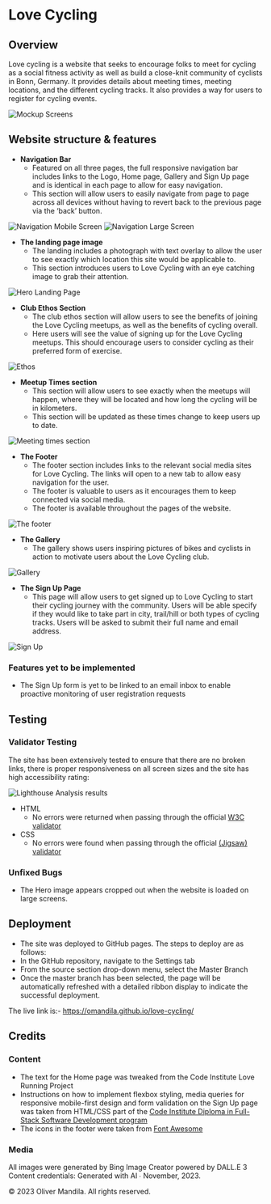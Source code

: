 # Love Cycling
## Overview
Love cycling is a website that seeks to encourage folks to meet for cycling as a social fitness activity as well as build a close-knit community of cyclists in Bonn, Germany. It provides details about meeting times, meeting locations, and the different cycling tracks. It also provides a way for users to register for cycling events.

![Mockup Screens](https://github.com/OMandila/love-cycling/assets/71443713/c59baf39-26ef-43f1-ad24-41cf48944d75)

## Website structure & features
- __Navigation Bar__
  - Featured on all three pages, the full responsive navigation bar includes links to the Logo, Home page, Gallery and Sign Up page and is identical in each page to allow for easy navigation.
  - This section will allow users to easily navigate from page to page across all devices without having to revert back to the previous page via the ‘back’ button.

![Navigation Mobile Screen](https://github.com/OMandila/love-cycling/assets/71443713/48633206-498b-4022-936c-ce83d439810f) ![Navigation Large Screen](https://github.com/OMandila/love-cycling/assets/71443713/7d1b4514-6be3-46c2-b470-d6e6b8e37e40)

- __The landing page image__
  - The landing includes a photograph with text overlay to allow the user to see exactly which location this site would be applicable to.
  - This section introduces users to Love Cycling with an eye catching image to grab their attention.

![Hero Landing Page](https://github.com/OMandila/love-cycling/assets/71443713/4d5cdd6c-2479-4fc1-91bc-080239e36c38)

- __Club Ethos Section__
  - The club ethos section will allow users to see the benefits of joining the Love Cycling meetups, as well as the benefits of cycling overall.
  - Here users will see the value of signing up for the Love Cycling meetups. This should encourage users to consider cycling as their preferred form of exercise.

![Ethos](https://github.com/OMandila/love-cycling/assets/71443713/1aa29d3f-bd27-465a-a79d-ced4386604ff)

- __Meetup Times section__
  - This section will allow users to see exactly when the meetups will happen, where they will be located and how long the cycling will be in kilometers.
  - This section will be updated as these times change to keep users up to date.

![Meeting times section](https://github.com/OMandila/love-cycling/assets/71443713/280e83aa-b021-4468-ae3c-a903bb46a11d)

- __The Footer__ 
  - The footer section includes links to the relevant social media sites for Love Cycling. The links will open to a new tab to allow easy navigation for the user.
  - The footer is valuable to users as it encourages them to keep connected via social media.
  - The footer is available throughout the pages of the website.

![The footer](https://github.com/OMandila/love-cycling/assets/71443713/9865b473-8a24-401c-b71c-110106b0ee51)

- __The Gallery__
  - The gallery shows users inspiring pictures of bikes and cyclists in action to motivate users about the Love Cycling club.

![Gallery](https://github.com/OMandila/love-cycling/assets/71443713/202ecbb4-9496-4330-af2d-a8c87116f663)

- __The Sign Up Page__
  - This page will allow users to get signed up to Love Cycling to start their cycling journey with the community. Users will be able specify if they would like to take part in city, trail/hill or both types of cycling tracks. Users will be asked to submit their full name and email address.

![Sign Up](https://github.com/OMandila/love-cycling/assets/71443713/a5a71896-0022-4aad-ac1b-55ab952871e6)

### Features yet to be implemented
  - The Sign Up form is yet to be linked to an email inbox to enable proactive monitoring of user registration requests

## Testing

### Validator Testing
The site has been extensively tested to ensure that there are no broken links, there is proper responsiveness on all screen sizes and the site has high accessibility rating:

![Lighthouse Analysis results](https://github.com/OMandila/love-cycling/assets/71443713/7553cb34-c907-4c00-abe7-e3db2dfd1d10)

- HTML
  - No errors were returned when passing through the official [W3C validator](https://validator.w3.org/nu/?doc=https%3A%2F%2Fomandila.github.io%2Flove-cycling%2Findex.html)
- CSS
  - No errors were found when passing through the official [(Jigsaw) validator](https://jigsaw.w3.org/css-validator/validator?uri=https%3A%2F%2Fomandila.github.io%2Flove-cycling%2Findex.html&profile=css3svg&usermedium=all&warning=1&vextwarning=&lang=en)

### Unfixed Bugs
  - The Hero image appears cropped out when the website is loaded on large screens.

## Deployment
  - The site was deployed to GitHub pages. The steps to deploy are as follows: 
  - In the GitHub repository, navigate to the Settings tab 
  - From the source section drop-down menu, select the Master Branch
  - Once the master branch has been selected, the page will be automatically refreshed with a detailed ribbon display to indicate the successful deployment.

The live link is:- https://omandila.github.io/love-cycling/

## Credits
### Content
- The text for the Home page was tweaked from the Code Institute Love Running Project
- Instructions on how to implement flexbox styling, media queries for responsive mobile-first design and form validation on the Sign Up page was taken from HTML/CSS part of the [Code Institute Diploma in Full-Stack Software Development program](https://codeinstitute.net/de/full-stack-software-development-diploma/)
- The icons in the footer were taken from [Font Awesome](https://fontawesome.com/)

### Media
All images were generated by Bing Image Creator powered by DALL.E 3
Content credentials: Generated with AI ∙ November, 2023.





© 2023 Oliver Mandila. All rights reserved.
